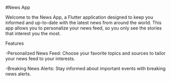 #News App

Welcome to the News App, a Flutter application designed to keep you informed and up-to-date with the latest news from around the world. This app allows you to personalize your news feed, so you only see the stories that interest you the most.

Features

-Personalized News Feed: Choose your favorite topics and sources to tailor your news feed to your interests.

-Breaking News Alerts: Stay informed about important events with breaking news alerts.



